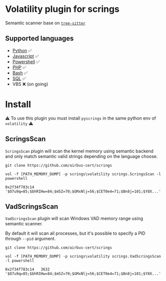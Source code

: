 # Volatility plugin for scrings

Semantic scanner base on [`tree-sitter`](https://tree-sitter.github.io/tree-sitter/)

## Supported languages

* [Python](https://github.com/tree-sitter/tree-sitter-python) ✅
* [Javascript](https://github.com/tree-sitter/tree-sitter-javascript) ✅
* [Powershell](https://github.com/airbus-cert/tree-sitter-powershell) ✅
* [PHP](https://github.com/tree-sitter/tree-sitter-php) ✅
* [Bash](https://github.com/tree-sitter/tree-sitter-bash) ✅
* [SQL](https://github.com/derekstride/tree-sitter-sql) ✅
* VBS ❌ (on going)

# Install
⚠️ To use this plugin you must install `pyscrings` in the same python env of `volatility` ⚠️

## ScringsScan

`ScringsScan` plugin will scan the kernel memory using semantic backend and only match semantic valid strings depending on the language choose.

```
git clone https://github.com/airbus-cert/scrings

vol -f [PATH_MEMORY_DUMP] -p scrings\volatility scrings.ScringsScan -l powershell

0x2f34f783c14     '$O7u9q=85;$bhRIHw=84;$m5Z=70;$GMxNlj=56;$CET0e4=71;$Bn8j=101;$Y8X...'

```

## VadScringsScan

`VadScringsScan` plugin will scan Windows VAD memory range using semantic scanner.

By default it will scan all processes, but it's possible to specify a PID through `--pid` argument. 

```
git clone https://github.com/airbus-cert/scrings

vol -f [PATH_MEMORY_DUMP] -p scrings\volatility scrings.VadScringsScan -l powershell

0x2f34f783c14   3632    '$O7u9q=85;$bhRIHw=84;$m5Z=70;$GMxNlj=56;$CET0e4=71;$Bn8j=101;$Y8X...'
```
